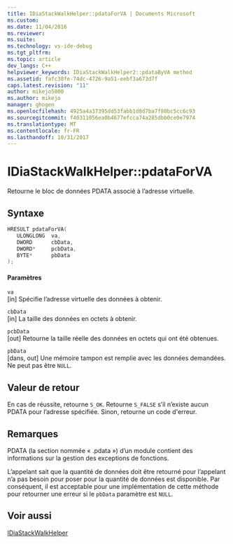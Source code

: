 ```yaml
---
title: IDiaStackWalkHelper::pdataForVA | Documents Microsoft
ms.custom: 
ms.date: 11/04/2016
ms.reviewer: 
ms.suite: 
ms.technology: vs-ide-debug
ms.tgt_pltfrm: 
ms.topic: article
dev_langs: C++
helpviewer_keywords: IDiaStackWalkHelper2::pdataByVA method
ms.assetid: fafc38fe-74dc-4726-9a51-eebf3a673d7f
caps.latest.revision: "11"
author: mikejo5000
ms.author: mikejo
manager: ghogen
ms.openlocfilehash: 4925a4a37395dd53fabb1d8d7ba7f80bc5cc6c93
ms.sourcegitcommit: f40311056ea0b4677efcca74a285dbb0ce0e7974
ms.translationtype: MT
ms.contentlocale: fr-FR
ms.lasthandoff: 10/31/2017
---
```

# <a name="idiastackwalkhelperpdataforva"></a>IDiaStackWalkHelper::pdataForVA
Retourne le bloc de données PDATA associé à l’adresse virtuelle.  
  
## <a name="syntax"></a>Syntaxe  
  
```C++  
HRESULT pdataForVA(   
   ULONGLONG  va,  
   DWORD      cbData,  
   DWORD*     pcbData,  
   BYTE*      pbData  
);  
```  
  
#### <a name="parameters"></a>Paramètres  
 `va`  
 [in] Spécifie l’adresse virtuelle des données à obtenir.  
  
 `cbData`  
 [in] La taille des données en octets à obtenir.  
  
 `pcbData`  
 [out] Retourne la taille réelle des données en octets qui ont été obtenues.  
  
 `pbData`  
 [dans, out] Une mémoire tampon est remplie avec les données demandées. Ne peut pas être `NULL`.  
  
## <a name="return-value"></a>Valeur de retour  
 En cas de réussite, retourne `S_OK`. Retourne `S_FALSE` s’il n’existe aucun PDATA pour l’adresse spécifiée. Sinon, retourne un code d'erreur.  
  
## <a name="remarks"></a>Remarques  
 PDATA (la section nommée « .pdata ») d’un module contient des informations sur la gestion des exceptions de fonctions.  
  
 L’appelant sait que la quantité de données doit être retourné pour l’appelant n’a pas besoin pour poser pour la quantité de données est disponible. Par conséquent, il est acceptable pour une implémentation de cette méthode pour retourner une erreur si le `pbData` paramètre est `NULL`.  
  
## <a name="see-also"></a>Voir aussi  
 [IDiaStackWalkHelper](../../debugger/debug-interface-access/idiastackwalkhelper.md)